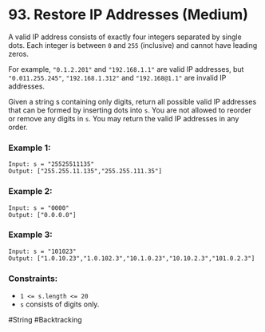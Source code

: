 # 93. Restore IP Addresses (Medium)

A valid IP address consists of exactly four integers separated by single dots. Each integer is between `0` and `255` (inclusive) and cannot have leading zeros.

For example, `"0.1.2.201"` and `"192.168.1.1"` are valid IP addresses, but `"0.011.255.245"`, `"192.168.1.312"` and `"192.168@1.1"` are invalid IP addresses.

Given a string s containing only digits, return all possible valid IP addresses that can be formed by inserting dots into `s`. You are not allowed to reorder or remove any digits in `s`. You may return the valid IP addresses in any order.

### Example 1:

```
Input: s = "25525511135"
Output: ["255.255.11.135","255.255.111.35"]
```

### Example 2:

```
Input: s = "0000"
Output: ["0.0.0.0"]
```

### Example 3:

```
Input: s = "101023"
Output: ["1.0.10.23","1.0.102.3","10.1.0.23","10.10.2.3","101.0.2.3"]
```

### Constraints:

- `1 <= s.length <= 20`
- `s` consists of digits only.

#String #Backtracking
